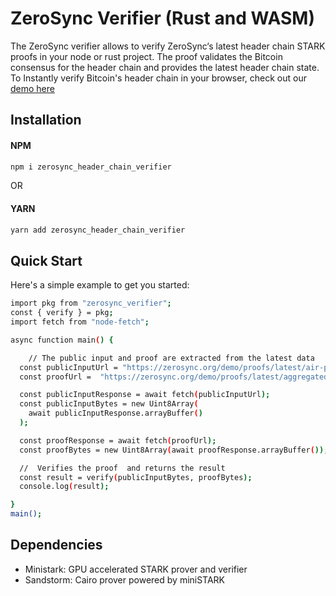 # ZeroSync Verifier (Rust and WASM)
The ZeroSync verifier allows to verify ZeroSync‘s latest header chain STARK proofs in your node or rust project. The proof validates the Bitcoin consensus for the header chain and provides the latest header chain state.
To Instantly verify Bitcoin's header chain in your browser, check out our [demo here](https://https://zerosync.org/demo/) 

## Installation
#### NPM
```sh
npm i zerosync_header_chain_verifier
```
OR 
#### YARN
```sh
yarn add zerosync_header_chain_verifier
```

## Quick Start
Here's a simple example to get you started:


```sh
import pkg from "zerosync_verifier";
const { verify } = pkg;
import fetch from "node-fetch";

async function main() {

    // The public input and proof are extracted from the latest data
  const publicInputUrl = "https://zerosync.org/demo/proofs/latest/air-public-input.json";
  const proofUrl =  "https://zerosync.org/demo/proofs/latest/aggregated_proof.bin";

  const publicInputResponse = await fetch(publicInputUrl);
  const publicInputBytes = new Uint8Array(
    await publicInputResponse.arrayBuffer()
  );

  const proofResponse = await fetch(proofUrl);
  const proofBytes = new Uint8Array(await proofResponse.arrayBuffer());

  //  Verifies the proof  and returns the result
  const result = verify(publicInputBytes, proofBytes);
  console.log(result);

}
main();
```

## Dependencies
- Ministark: GPU accelerated STARK prover and verifier
- Sandstorm: Cairo prover powered by miniSTARK
